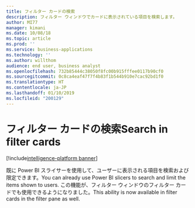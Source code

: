 ```yaml
---
title: フィルター カードの検索
description: フィルター ウィンドウでカードに表示されている項目を検索します。
author: MI77
manager: kimani
ms.date: 10/08/18
ms.topic: article
ms.prod: ''
ms.service: business-applications
ms.technology: ''
ms.author: willthom
audience: end user, business analyst
ms.openlocfilehash: 732b85444c38050f8fc00b915fffee0117b90cf0
ms.sourcegitcommit: 0c8ca4eaf47f7f4b83f1b544b910e7cac92bd1f0
ms.translationtype: HT
ms.contentlocale: ja-JP
ms.lasthandoff: 01/10/2019
ms.locfileid: "200129"
---
```

# <a name="search-in-filter-cards"></a><span data-ttu-id="ce52c-103">フィルター カードの検索</span><span class="sxs-lookup"><span data-stu-id="ce52c-103">Search in filter cards</span></span>

[!include[intelligence-platform banner](../../includes/intelligence-platform.md)]

<span data-ttu-id="ce52c-104">既に Power BI スライサーを使用して、ユーザーに表示される項目を検索および限定できます。</span><span class="sxs-lookup"><span data-stu-id="ce52c-104">You can already use Power BI slicers to search and limit the items shown to users.</span></span> <span data-ttu-id="ce52c-105">この機能が、フィルター ウィンドウのフィルター カードでも使用できるようになりました。</span><span class="sxs-lookup"><span data-stu-id="ce52c-105">This ability is now available in filter cards in the filter pane as well.</span></span>

<!--
### Who uses this feature
This feature is intended for end users and business analysts. 
## Status
### Development status
Complete
#### Target timeframe
October ‘18
-->
